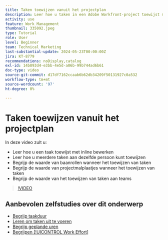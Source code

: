 ```yaml
---
title: Taken toewijzen vanuit het projectplan
description: Leer hoe u taken in een Adobe Workfront-project toewijst met inline bewerken, bulkbewerking, taakrollen en teams.
activity: use
feature: Work Management
thumbnail: 335092.jpeg
type: Tutorial
role: User
level: Beginner
team: Technical Marketing
last-substantial-update: 2024-05-23T00:00:00Z
jira: KT-8779
recommendations: noDisplay,catalog
exl-id: 14b893d4-e3bb-4e5d-a06b-99b744ad6b61
doc-type: video
source-git-commit: d17df7162ccaab6b62db34209f50131927c0a532
workflow-type: tm+mt
source-wordcount: '97'
ht-degree: 0%

---
```


# Taken toewijzen vanuit het projectplan

In deze video zult u:

* Leer hoe u een taak toewijst met inline bewerken
* Leer hoe u meerdere taken aan dezelfde persoon kunt toewijzen
* Begrijp de waarde van baanrollen wanneer het toewijzen van taken
* Begrijp de waarde van projectmalplaatjes wanneer het toewijzen van taken
* Begrijp de waarde van het toewijzen van taken aan teams

>[!VIDEO](https://video.tv.adobe.com/v/335092/?quality=12&learn=on&enablevpops)

<!---
learn more urls:
Notifications: Information about work assigned to me
Assign tasks
Personal time overview
Make smart assignments
Modify multiple user assignments in a task list
--->

## Aanbevolen zelfstudies over dit onderwerp

* [Begrijp taakduur](/help/manage-work/tasks/understand-task-durations.md)
* [Leren om taken uit te voeren](/help/manage-work/tasks/learn-to-sequence-tasks.md)
* [Begrijp geplande uren](/help/manage-work/tasks/understand-planned-hours.md)
* [Begrijpen [!UICONTROL Work Effort]](/help/manage-work/tasks/understand-work-effort.md)

